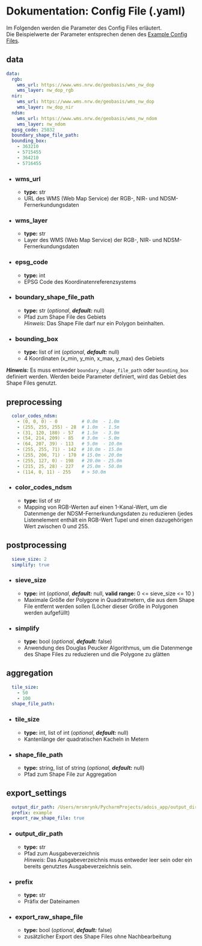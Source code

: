 <!-- @author: Maryniak, Marius - Fachbereich Elektrotechnik, Westfälische Hochschule Gelsenkirchen -->

# Dokumentation: Config File (.yaml)

Im Folgenden werden die Parameter des Config Files erläutert.  
Die Beispielwerte der Parameter entsprechen denen des [Example Config Files](example_config.yaml).


## data

```yaml
data:
  rgb:
    wms_url: https://www.wms.nrw.de/geobasis/wms_nw_dop
    wms_layer: nw_dop_rgb
  nir:
    wms_url: https://www.wms.nrw.de/geobasis/wms_nw_dop
    wms_layer: nw_dop_nir
  ndsm:
    wms_url: https://www.wms.nrw.de/geobasis/wms_nw_ndom
    wms_layer: nw_ndom
  epsg_code: 25832
  boundary_shape_file_path:
  bounding_box:
    - 363210
    - 5715455
    - 364210
    - 5716455
```

- ### wms_url
  - **type:** str
  - URL des WMS (Web Map Service) der RGB-, NIR- und NDSM-Fernerkundungsdaten

- ### wms_layer
  - **type:** str
  - Layer des WMS (Web Map Service) der RGB-, NIR- und NDSM-Fernerkundungsdaten

- ### epsg_code
  - **type:** int
  - EPSG Code des Koordinatenreferenzsystems

- ### boundary_shape_file_path
  - **type:** str (*optional*, ***default:*** null)
  - Pfad zum Shape File des Gebiets  
    *Hinweis:* Das Shape File darf nur ein Polygon beinhalten.

- ### bounding_box
  - **type:** list of int (*optional*, ***default:*** null)
  - 4 Koordinaten (x_min, y_min, x_max, y_max) des Gebiets

***Hinweis:*** Es muss entweder `boundary_shape_file_path` oder `bounding_box` definiert werden.
Werden beide Parameter definiert, wird das Gebiet des Shape Files genutzt.


## preprocessing

```yaml
  color_codes_ndsm:
    - (0, 0, 0) - 0         # 0.0m  - 1.0m
    - (255, 255, 255) - 28  # 1.0m  - 1.5m
    - (31, 120, 180) - 57   # 1.5m  - 3.0m
    - (54, 214, 209) - 85   # 3.0m  - 5.0m
    - (64, 207, 39) - 113   # 5.0m  - 10.0m
    - (255, 255, 71) - 142  # 10.0m - 15.0m
    - (255, 206, 71) - 170  # 15.0m - 20.0m
    - (255, 127, 0) - 198   # 20.0m - 25.0m
    - (215, 25, 28) - 227   # 25.0m - 50.0m
    - (114, 0, 11) - 255    # > 50.0m
```

- ### color_codes_ndsm
  - **type:** list of str
  - Mapping von RGB-Werten auf einen 1-Kanal-Wert, um die Datenmenge der NDSM-Fernerkundungsdaten zu reduzieren
    (jedes Listenelement enthält ein RGB-Wert Tupel und einen dazugehörigen Wert zwischen 0 und 255.


## postprocessing

```yaml
  sieve_size: 2
  simplify: true
```

- ### sieve_size
  - **type:** int (*optional*, ***default:*** null, **valid range:** 0 <= sieve_size <= 10  )
  - Maximale Größe der Polygone in Quadratmetern, die aus dem Shape File entfernt werden sollen
    (Löcher dieser Größe in Polygonen werden aufgefüllt)

- ### simplify
  - **type:** bool (*optional*, ***default:*** false)  
  - Anwendung des Douglas Peucker Algorithmus, um die Datenmenge des Shape Files zu reduzieren und die Polygone
    zu glätten


## aggregation

```yaml
  tile_size:
    - 50
    - 100
  shape_file_path:
```

- ### tile_size
  - **type:** int, list of int (*optional*, ***default:*** null)
  - Kantenlänge der quadratischen Kacheln in Metern

- ### shape_file_path
  - **type:** string, list of string (*optional*, ***default:*** null)
  - Pfad zum Shape File zur Aggregation


## export_settings

```yaml
  output_dir_path: /Users/mrsmrynk/PycharmProjects/adois_app/output_dir
  prefix: example
  export_raw_shape_file: true
```

- ### output_dir_path
  - **type:** str
  - Pfad zum Ausgabeverzeichnis  
    *Hinweis:* Das Ausgabeverzeichnis muss entweder leer sein oder ein bereits genutztes Ausgabeverzeichnis sein.

- ### prefix
  - **type:** str
  - Präfix der Dateinamen

- ### export_raw_shape_file
  - **type:** bool (*optional*, ***default:*** false)
  - zusätzlicher Export des Shape Files ohne Nachbearbeitung
